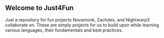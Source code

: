 ## Welcome to Just4Fun

Just a repository for fun projects Novamonk, Zachdes, and Nightwarp3 collaborate on. These are simply projects for us to build upon while learning various languages, their fundamentals and best practices.

